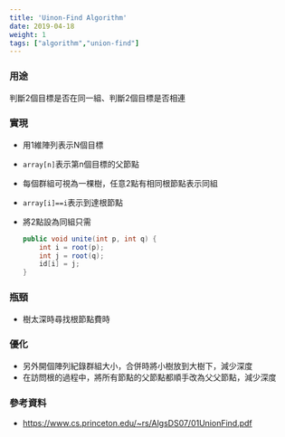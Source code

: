 ```yaml
---
title: 'Uinon-Find Algorithm'
date: 2019-04-18
weight: 1
tags: ["algorithm","union-find"]
---
```






### 用途

判斷2個目標是否在同一組、判斷2個目標是否相連



### 實現

- 用1維陣列表示N個目標

- `array[n]`表示第n個目標的父節點

- 每個群組可視為一棵樹，任意2點有相同根節點表示同組

- `array[i]==i`表示到達根節點

- 將2點設為同組只需

  ```java
  public void unite(int p, int q) {
      int i = root(p);
      int j = root(q);
      id[i] = j;
  }
  ```

  

### 瓶頸

- 樹太深時尋找根節點費時



### 優化

- 另外開個陣列紀錄群組大小，合併時將小樹放到大樹下，減少深度
- 在訪問根的過程中，將所有節點的父節點都順手改為父父節點，減少深度



### 參考資料

- <https://www.cs.princeton.edu/~rs/AlgsDS07/01UnionFind.pdf>

















